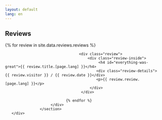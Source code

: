 ```yaml
---
layout: default
lang: en
---
```

<div class="main">
        <div class="content">
             <section id="reviews" class="reviews">   
                            <h2 class="page-title" >Reviews </h2>
                            <div class="reviews-wrapper"> 
                                {% for review in site.data.reviews.reviews %}
                                                                   
                                      <div class="review">     
                                          <div class="review-inside">
                                               <h4 id="everything-was-great">{{ review.title.[page.lang] }}</h4>
                                              <div class="review-details">{{ review.visitor }} / {{ review.date }}</div>
                                              <p>{{ review.review.[page.lang] }}</p>
                                           </div>  
                                       </div>
                                    
                                {% endfor %}
                         </div>
                    </section>
       </div>
   </div>